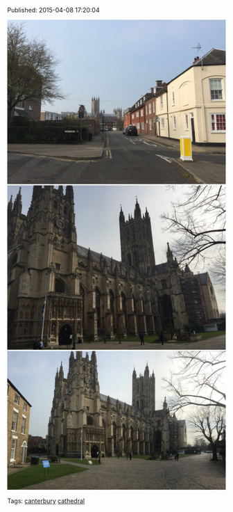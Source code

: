 


Published: 2015-04-08 17:20:04

![](115863904707-0.jpg)
![](115863904707-1.jpg)
![](115863904707-2.jpg)

Tags: [canterbury](tag-canterbury.md) [cathedral](tag-cathedral.md)

